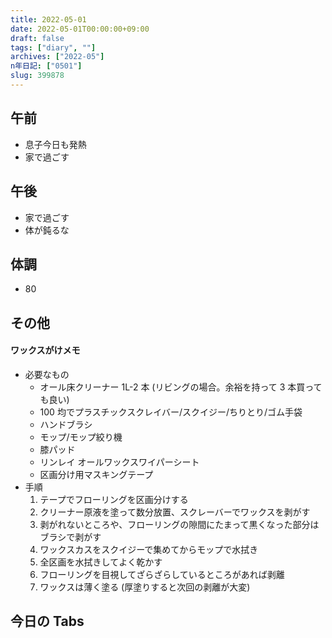 ```yaml
---
title: 2022-05-01
date: 2022-05-01T00:00:00+09:00
draft: false
tags: ["diary", ""]
archives: ["2022-05"]
n年日記: ["0501"]
slug: 399878
---
```


## 午前

- 息子今日も発熱
- 家で過ごす

## 午後

- 家で過ごす
- 体が鈍るな

## 体調

- 80

## その他

#### ワックスがけメモ

- 必要なもの
  - オール床クリーナー 1L-2 本 (リビングの場合。余裕を持って 3 本買っても良い)
  - 100 均でプラスチックスクレイバー/スクイジー/ちりとり/ゴム手袋
  - ハンドブラシ
  - モップ/モップ絞り機
  - 膝パッド
  - リンレイ オールワックスワイパーシート
  - 区画分け用マスキングテープ
- 手順
  1. テープでフローリングを区画分けする
  1. クリーナー原液を塗って数分放置、スクレーバーでワックスを剥がす
  1. 剥がれないところや、フローリングの隙間にたまって黒くなった部分はブラシで剥がす
  1. ワックスカスをスクイジーで集めてからモップで水拭き
  1. 全区画を水拭きしてよく乾かす
  1. フローリングを目視してざらざらしているところがあれば剥離
  1. ワックスは薄く塗る (厚塗りすると次回の剥離が大変)

## 今日の Tabs
